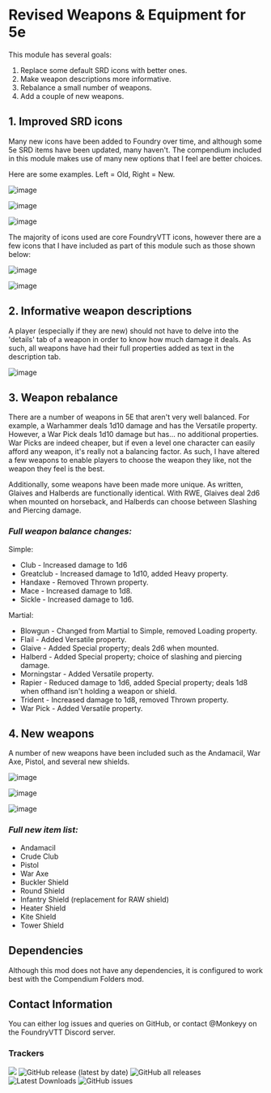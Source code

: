# Revised Weapons & Equipment for 5e

This module has several goals:

1. Replace some default SRD icons with better ones.
2. Make weapon descriptions more informative.
3. Rebalance a small number of weapons.
4. Add a couple of new weapons.

## 1. Improved SRD icons

Many new icons have been added to Foundry over time, and although some 5e SRD items have been updated, many haven't. The compendium included in this module makes use of many new options that I feel are better choices.

Here are some examples. Left = Old, Right = New.

![image](https://user-images.githubusercontent.com/66137312/149814963-0b3e9f18-4351-4058-aea6-ad30c9b90486.png)

![image](https://user-images.githubusercontent.com/66137312/150981849-f03a0a75-1001-4a0e-ac38-a90a19a17c2f.png)

![image](https://user-images.githubusercontent.com/66137312/150982246-0114d5b3-b7e4-4bd4-afe4-badb0889cc02.png)

The majority of icons used are core FoundryVTT icons, however there are a few icons that I have included as part of this module such as those shown below:

![image](https://user-images.githubusercontent.com/66137312/149815153-2c0c2b83-4046-4034-8dbc-b4694bccb25a.png)

![image](https://user-images.githubusercontent.com/66137312/149816416-f73fed1a-e056-4387-9c91-22b76268f844.png)

## 2. Informative weapon descriptions

A player (especially if they are new) should not have to delve into the 'details' tab of a weapon in order to know how much damage it deals. As such, all weapons have had their full properties added as text in the description tab.

![image](https://user-images.githubusercontent.com/66137312/149817475-345fc866-2536-4250-8632-c5cad8e919d4.png)

## 3. Weapon rebalance

There are a number of weapons in 5E that aren't very well balanced. For example, a Warhammer deals 1d10 damage and has the Versatile property. However, a War Pick deals 1d10 damage but has... no additional properties. War Picks are indeed cheaper, but if even a level one character can easily afford any weapon, it's really not a balancing factor. As such, I have altered a few weapons to enable players to choose the weapon they like, not the weapon they feel is the best.

Additionally, some weapons have been made more unique. As written, Glaives and Halberds are functionally identical. With RWE, Glaives deal 2d6 when mounted on horseback, and Halberds can choose between Slashing and Piercing damage.

### _Full weapon balance changes:_

Simple:

- Club - Increased damage to 1d6
- Greatclub - Increased damage to 1d10, added Heavy property.
- Handaxe - Removed Thrown property.
- Mace - Increased damage to 1d8.
- Sickle - Increased damage to 1d6.

Martial:

- Blowgun - Changed from Martial to Simple, removed Loading property.
- Flail - Added Versatile property.
- Glaive - Added Special property; deals 2d6 when mounted.
- Halberd - Added Special property; choice of slashing and piercing damage.
- Morningstar - Added Versatile property.
- Rapier - Reduced damage to 1d6, added Special property; deals 1d8 when offhand isn't holding a weapon or shield.
- Trident - Increased damage to 1d8, removed Thrown property.
- War Pick - Added Versatile property.

## 4. New weapons
  
A number of new weapons have been included such as the Andamacil, War Axe, Pistol, and several new shields.
  
![image](https://user-images.githubusercontent.com/66137312/149818623-881affe7-97a8-41d2-9830-b973c02ab2e7.png)

![image](https://user-images.githubusercontent.com/66137312/150355221-c646e123-34b7-428b-91f1-fe79091b7daa.png)

![image](https://user-images.githubusercontent.com/66137312/149820846-36451ee4-a4ec-4747-b9dd-b86929e91e1f.png)

### _Full new item list:_

- Andamacil
- Crude Club
- Pistol
- War Axe
- Buckler Shield
- Round Shield
- Infantry Shield (replacement for RAW shield)
- Heater Shield
- Kite Shield
- Tower Shield

## Dependencies

Although this mod does not have any dependencies, it is configured to work best with the Compendium Folders mod.

## Contact Information

You can either log issues and queries on GitHub, or contact @Monkeyy on the FoundryVTT Discord server.

### Trackers

![](https://img.shields.io/badge/Foundry-v9-informational) ![GitHub release (latest by date)](https://img.shields.io/github/v/release/M0nk3yy/RWE) ![GitHub all releases](https://img.shields.io/github/downloads/M0nk3yy/RWE/total) ![Latest Downloads](https://img.shields.io/github/downloads/M0nk3yy/RWE/latest/total)   ![GitHub issues](https://img.shields.io/github/issues-raw/M0nk3yy/RWE) 

